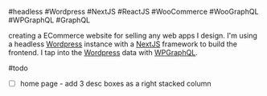#headless #Wordpress #NextJS #ReactJS #WooCommerce #WooGraphQL #WPGraphQL #GraphQL

creating a ECommerce website for selling any web apps I design. I'm using a headless [Wordpress](📁developer/Home%20Lab%20🏠/Wordpress.md) instance with a [NextJS](📁developer/Home%20Lab%20🏠/NextJS.md) framework to build the frontend. I tap into the [Wordpress](📁developer/Home%20Lab%20🏠/Wordpress.md) data with [WPGraphQL](https://www.wpgraphql.com/). 

#todo 
- [ ] home page - add 3 desc boxes as a right stacked column